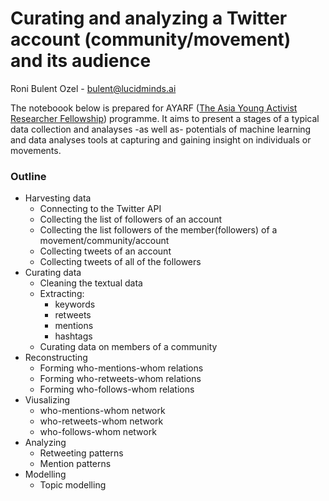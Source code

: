 # Curating and analyzing a Twitter account (community/movement) and its audience

Roni Bulent Ozel - bulent@lucidminds.ai

The noteboook below is prepared for AYARF ([The Asia Young Activist Researcher Fellowship](https://www.ayarf.net/about-the-fellowship)) programme. It aims to present a stages of a typical data collection and analayses -as well as- potentials of machine learning and data analyses tools at capturing and gaining insight on individuals or movements.

### Outline
- Harvesting data
  - Connecting to the Twitter API
  - Collecting the list of followers of an account
  - Collecting the list followers of the member(followers) of a movement/community/account
  - Collecting tweets of an account
  - Collecting tweets of all of the followers
- Curating data
  - Cleaning the textual data
  - Extracting:
    - keywords
    - retweets
    - mentions
    - hashtags
  - Curating data on members of a community
- Reconstructing 
  - Forming who-mentions-whom relations
  - Forming who-retweets-whom relations
  - Forming who-follows-whom relations
- Viusalizing
  - who-mentions-whom network
  - who-retweets-whom network
  - who-follows-whom network
- Analyzing
  - Retweeting patterns
  - Mention patterns
- Modelling
  - Topic modelling
    
  
